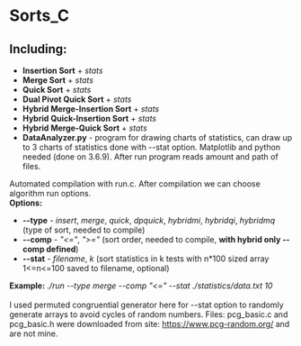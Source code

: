 # **Sorts_C**
## **Including:**
* **Insertion Sort** + _stats_
* **Merge Sort** + _stats_
* **Quick Sort** + _stats_
* **Dual Pivot Quick Sort** + _stats_
* **Hybrid Merge-Insertion Sort** + _stats_
* **Hybrid Quick-Insertion Sort** + _stats_
* **Hybrid Merge-Quick Sort** + _stats_
* **DataAnalyzer.py** - program for drawing charts of statistics, can draw up to 3 charts of statistics done with --stat option. Matplotlib and python needed (done on 3.6.9). After run program reads amount and path of files.

Automated compilation with run.c. After compilation we can choose algorithm run options.<br>
**Options:**
* **--type** - _insert_, _merge_, _quick_, _dpquick_, _hybridmi_, _hybridqi_, _hybridmq_ (type of sort, needed to compile)
* **--comp** - _"<="_, _">="_ (sort order, needed to compile, **with hybrid only --comp defined**)
* **--stat** - _filename_, _k_ (sort statistics in k tests with n*100 sized array 1<=n<=100 saved to filename, optional)

**Example:** _./run --type merge --comp "<=" --stat ./statistics/data.txt 10_<br><br>
I used permuted congruential generator here for --stat option to randomly generate arrays to avoid cycles of random numbers. Files: pcg_basic.c and pcg_basic.h were downloaded from site: https://www.pcg-random.org/ and are not mine.
